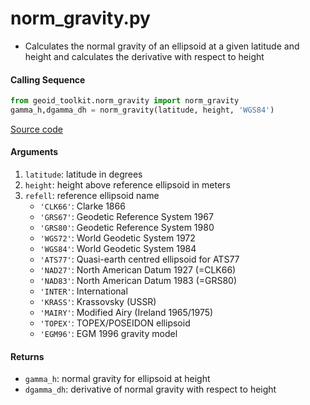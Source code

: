 norm_gravity.py
===============

- Calculates the normal gravity of an ellipsoid at a given latitude and height and calculates the derivative with respect to height

#### Calling Sequence
```python
from geoid_toolkit.norm_gravity import norm_gravity
gamma_h,dgamma_dh = norm_gravity(latitude, height, 'WGS84')
```
[Source code](https://github.com/tsutterley/geoid-toolkit/blob/main/geoid_toolkit/norm_gravity.py)

#### Arguments
1. `latitude`: latitude in degrees
2. `height`: height above reference ellipsoid in meters
3. `refell`: reference ellipsoid name
    * `'CLK66'`: Clarke 1866
    * `'GRS67'`: Geodetic Reference System 1967
    * `'GRS80'`: Geodetic Reference System 1980
    * `'WGS72'`: World Geodetic System 1972
    * `'WGS84'`: World Geodetic System 1984
    * `'ATS77'`: Quasi-earth centred ellipsoid for ATS77
    * `'NAD27'`: North American Datum 1927 (=CLK66)
    * `'NAD83'`: North American Datum 1983 (=GRS80)
    * `'INTER'`: International
    * `'KRASS'`: Krassovsky (USSR)
    * `'MAIRY'`: Modified Airy (Ireland 1965/1975)
    * `'TOPEX'`: TOPEX/POSEIDON ellipsoid
    * `'EGM96'`: EGM 1996 gravity model

#### Returns
- `gamma_h`: normal gravity for ellipsoid at height
- `dgamma_dh`: derivative of normal gravity with respect to height